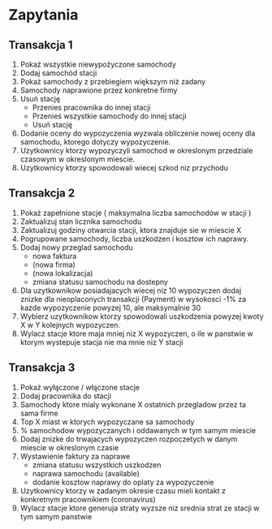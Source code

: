 # Zapytania 

## Transakcja 1
1. Pokaż wszystkie niewypożyczone samochody
1. Dodaj samochód stacji
1. Pokaż samochody z przebiegiem większym niż zadany
1. Samochody naprawione przez konkretne firmy
1. Usuń stację
    * Przenies pracownika do innej stacji
    * Przenieś wszystkie samochody do innej stacji
    * Usuń stację
1. Dodanie oceny do wypozyczenia wyzwala obliczenie nowej oceny dla samochodu, ktorego dotyczy wypozyczenie.
1. Uzytkownicy ktorzy wypozyczyli samochod w okreslonym przedziale czasowym w okreslonym miescie.
1. Uzytkownicy ktorzy spowodowali wiecej szkod niz przychodu


## Transakcja 2
1. Pokaż zapełnione stacje ( maksymalna liczba samochodów w stacji )
1. Zaktualizuj stan licznika samochodu
1. Zaktualizuj godziny otwarcia stacji, ktora znajduje sie w miescie X
1. Pogrupowane samochody, liczba uszkodzen i kosztow ich naprawy.
1. Dodaj nowy przeglad samochodu
    * nowa faktura
    * (nowa firma)
    * (nowa lokalizacja)
    * zmiana statusu samochodu na dostepny
1. Dla uzytkownikow posiadajacych wiecej niz 10 wypozyczen dodaj znizke dla nieoplaconych transakcji (Payment) w wysokosci -1% za kazde wypozyczenie powyzej 10, ale maksymalnie 30
1. Wybierz uzytkownikow ktorzy spowodowali uszkodzenia powyzej kwoty X w Y kolejnych wypozyczen.
1. Wylacz stacje ktore maja mniej niz X wypozyczen, o ile w panstwie w ktorym wystepuje stacja nie ma mnie niz Y stacji

## Transakcja 3

1. Pokaż wyłączone / włączone stacje
1. Dodaj pracownika do stacji
1. Samochody ktore mialy wykonane X ostatnich przegladow przez ta sama firme
1. Top X miast w ktorych wypozyczane sa samochody 
1. % samochodow wypozyczanych i oddawanych w tym samym miescie 
1. Dodaj znizke do trwajacych wypozyczen rozpoczetych w danym miescie w okreslonym czasie
1. Wystawienie faktury za naprawe
    * zmiana statusu wszystkich uszkodzen
    * naprawa samochodu (available)
    * dodanie kosztow naprawy do oplaty za wypozyczenie
1. Uzytkownicy ktorzy w zadanym okresie czasu mieli kontakt z konkretnym pracownikiem (coronavirus)
1. Wylacz stacje ktore generuja straty wyzsze niz srednia strat ze stacji w tym samym panstwie
